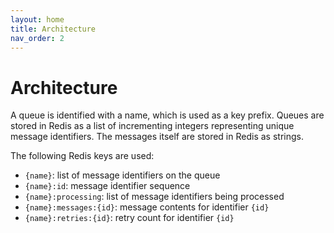 ```yaml
---
layout: home
title: Architecture
nav_order: 2
---
```


# Architecture

A queue is identified with a name, which is used as a key prefix.
Queues are stored in Redis as a list of incrementing integers representing unique message identifiers.
The messages itself are stored in Redis as strings.

The following Redis keys are used:
- `{name}`: list of message identifiers on the queue
- `{name}:id`: message identifier sequence
- `{name}:processing`: list of message identifiers being processed
- `{name}:messages:{id}`: message contents for identifier `{id}`
- `{name}:retries:{id}`: retry count for identifier `{id}`
